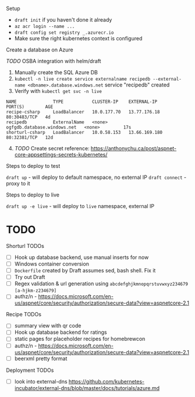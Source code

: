 Setup
- `draft init` if you haven't done it already
- `az acr login --name ...`
- `draft config set registry _.azurecr.io`
- Make sure the right kubernetes context is configured


Create a database on Azure

*TODO* OSBA integration with helm/draft

1. Manually create the SQL Azure DB
2. `kubectl -n live create service externalname recipedb --external-name <dbname>.database.windows.net`
service "recipedb" created
3. Verify with `kubectl get svc -n live`

```
NAME              TYPE           CLUSTER-IP    EXTERNAL-IP                   PORT(S)        AGE
recipe-csharp     LoadBalancer   10.0.177.70   13.77.176.18                  80:30483/TCP   4d
recipedb          ExternalName   <none>        ogfgdb.database.windows.net   <none>         17s
shorturl-csharp   LoadBalancer   10.0.58.153   13.66.169.180                 80:32381/TCP   12d
```

4. *TODO* Create secret
reference: https://anthonychu.ca/post/aspnet-core-appsettings-secrets-kubernetes/

Steps to deploy to test

`draft up` - will deploy to default namespace, no external IP
`draft connect` - proxy to it


Steps to deploy to live

`draft up -e live` - will deploy to `live` namespace, external IP


TODO
=======
Shorturl TODOs

- [ ] Hook up database backend, use manual inserts for now
- [ ]  Windows container conversion
  - [ ] `Dockerfile` created by Draft assumes sed, bash shell. Fix it
  - [ ] Try out Draft
- [ ] Regex validation & url generation using `abcdefghjkmnopqrstuvwxyz234679` `[a-hjkm-z234679]`
- [ ] authz/n - https://docs.microsoft.com/en-us/aspnet/core/security/authorization/secure-data?view=aspnetcore-2.1

Recipe TODOs

- [ ] summary view with qr code
- [ ] Hook up database backend for ratings
- [ ] static pages for placeholder recipes for homebrewcon
- [ ] authz/n - https://docs.microsoft.com/en-us/aspnet/core/security/authorization/secure-data?view=aspnetcore-2.1
- [ ] beerxml pretty format

Deployment TODOs

- [ ] look into external-dns https://github.com/kubernetes-incubator/external-dns/blob/master/docs/tutorials/azure.md
